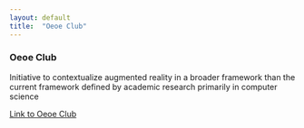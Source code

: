 ```yaml
---
layout: default
title:  "Oeoe Club"
---
```


<div class="right">
  <h3 align="left">Oeoe Club</h3>
  <p>Initiative to contextualize augmented reality in a broader framework than the current framework defined by academic research primarily in computer science</p>
  <p> <a href="https://oeoe.club">Link to Oeoe Club</a> </p>
</div>
